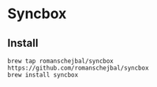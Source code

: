 # Syncbox

## Install

```
brew tap romanschejbal/syncbox https://github.com/romanschejbal/syncbox
brew install syncbox
```
